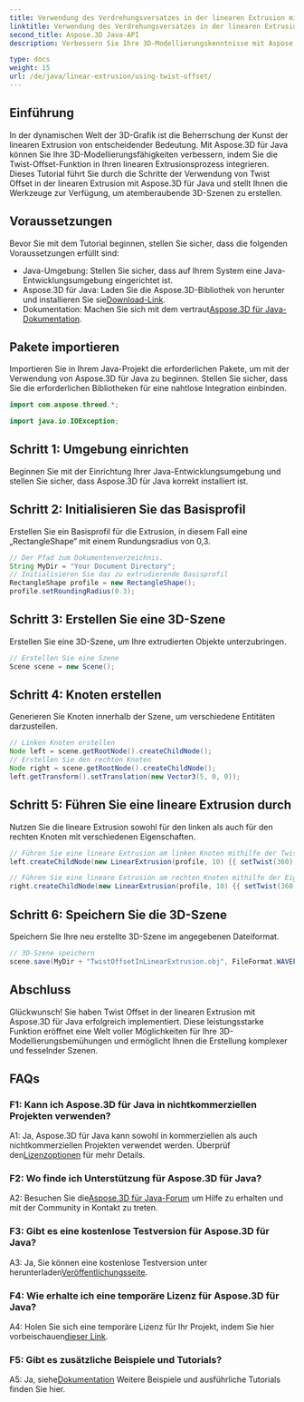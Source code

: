 ```yaml
---
title: Verwendung des Verdrehungsversatzes in der linearen Extrusion mit Aspose.3D für Java
linktitle: Verwendung des Verdrehungsversatzes in der linearen Extrusion mit Aspose.3D für Java
second_title: Aspose.3D Java-API
description: Verbessern Sie Ihre 3D-Modellierungskenntnisse mit Aspose.3D für Java. Erfahren Sie in diesem umfassenden Tutorial, wie Sie den Verdrehungsversatz in der linearen Extrusion verwenden.

type: docs
weight: 15
url: /de/java/linear-extrusion/using-twist-offset/
---
```

## Einführung

In der dynamischen Welt der 3D-Grafik ist die Beherrschung der Kunst der linearen Extrusion von entscheidender Bedeutung. Mit Aspose.3D für Java können Sie Ihre 3D-Modellierungsfähigkeiten verbessern, indem Sie die Twist-Offset-Funktion in Ihren linearen Extrusionsprozess integrieren. Dieses Tutorial führt Sie durch die Schritte der Verwendung von Twist Offset in der linearen Extrusion mit Aspose.3D für Java und stellt Ihnen die Werkzeuge zur Verfügung, um atemberaubende 3D-Szenen zu erstellen.

## Voraussetzungen

Bevor Sie mit dem Tutorial beginnen, stellen Sie sicher, dass die folgenden Voraussetzungen erfüllt sind:

- Java-Umgebung: Stellen Sie sicher, dass auf Ihrem System eine Java-Entwicklungsumgebung eingerichtet ist.
-  Aspose.3D für Java: Laden Sie die Aspose.3D-Bibliothek von herunter und installieren Sie sie[Download-Link](https://releases.aspose.com/3d/java/).
-  Dokumentation: Machen Sie sich mit dem vertraut[Aspose.3D für Java-Dokumentation](https://reference.aspose.com/3d/java/).

## Pakete importieren

Importieren Sie in Ihrem Java-Projekt die erforderlichen Pakete, um mit der Verwendung von Aspose.3D für Java zu beginnen. Stellen Sie sicher, dass Sie die erforderlichen Bibliotheken für eine nahtlose Integration einbinden.

```java
import com.aspose.threed.*;

import java.io.IOException;
```

## Schritt 1: Umgebung einrichten

Beginnen Sie mit der Einrichtung Ihrer Java-Entwicklungsumgebung und stellen Sie sicher, dass Aspose.3D für Java korrekt installiert ist.

## Schritt 2: Initialisieren Sie das Basisprofil

Erstellen Sie ein Basisprofil für die Extrusion, in diesem Fall eine „RectangleShape“ mit einem Rundungsradius von 0,3.

```java
// Der Pfad zum Dokumentenverzeichnis.
String MyDir = "Your Document Directory";
// Initialisieren Sie das zu extrudierende Basisprofil
RectangleShape profile = new RectangleShape();
profile.setRoundingRadius(0.3);
```

## Schritt 3: Erstellen Sie eine 3D-Szene

Erstellen Sie eine 3D-Szene, um Ihre extrudierten Objekte unterzubringen.

```java
// Erstellen Sie eine Szene
Scene scene = new Scene();
```

## Schritt 4: Knoten erstellen

Generieren Sie Knoten innerhalb der Szene, um verschiedene Entitäten darzustellen.

```java
// Linken Knoten erstellen
Node left = scene.getRootNode().createChildNode();
// Erstellen Sie den rechten Knoten
Node right = scene.getRootNode().createChildNode();
left.getTransform().setTranslation(new Vector3(5, 0, 0));
```

## Schritt 5: Führen Sie eine lineare Extrusion durch

Nutzen Sie die lineare Extrusion sowohl für den linken als auch für den rechten Knoten mit verschiedenen Eigenschaften.

```java
// Führen Sie eine lineare Extrusion am linken Knoten mithilfe der Twist- und Slices-Eigenschaft durch
left.createChildNode(new LinearExtrusion(profile, 10) {{ setTwist(360); setSlices(100); }});

// Führen Sie eine lineare Extrusion am rechten Knoten mithilfe der Eigenschaft „Drehung“, „Drehungsversatz“ und „Slices“ durch
right.createChildNode(new LinearExtrusion(profile, 10) {{ setTwist(360); setSlices(100); setTwistOffset(new Vector3(3, 0, 0)); }});
```

## Schritt 6: Speichern Sie die 3D-Szene

Speichern Sie Ihre neu erstellte 3D-Szene im angegebenen Dateiformat.

```java
// 3D-Szene speichern
scene.save(MyDir + "TwistOffsetInLinearExtrusion.obj", FileFormat.WAVEFRONTOBJ);
```

## Abschluss

Glückwunsch! Sie haben Twist Offset in der linearen Extrusion mit Aspose.3D für Java erfolgreich implementiert. Diese leistungsstarke Funktion eröffnet eine Welt voller Möglichkeiten für Ihre 3D-Modellierungsbemühungen und ermöglicht Ihnen die Erstellung komplexer und fesselnder Szenen.

## FAQs

### F1: Kann ich Aspose.3D für Java in nichtkommerziellen Projekten verwenden?

 A1: Ja, Aspose.3D für Java kann sowohl in kommerziellen als auch nichtkommerziellen Projekten verwendet werden. Überprüf den[Lizenzoptionen](https://purchase.aspose.com/buy) für mehr Details.

### F2: Wo finde ich Unterstützung für Aspose.3D für Java?

 A2: Besuchen Sie die[Aspose.3D für Java-Forum](https://forum.aspose.com/c/3d/18) um Hilfe zu erhalten und mit der Community in Kontakt zu treten.

### F3: Gibt es eine kostenlose Testversion für Aspose.3D für Java?

 A3: Ja, Sie können eine kostenlose Testversion unter herunterladen[Veröffentlichungsseite](https://releases.aspose.com/).

### F4: Wie erhalte ich eine temporäre Lizenz für Aspose.3D für Java?

 A4: Holen Sie sich eine temporäre Lizenz für Ihr Projekt, indem Sie hier vorbeischauen[dieser Link](https://purchase.aspose.com/temporary-license/).

### F5: Gibt es zusätzliche Beispiele und Tutorials?

 A5: Ja, siehe[Dokumentation](https://reference.aspose.com/3d/java/) Weitere Beispiele und ausführliche Tutorials finden Sie hier.